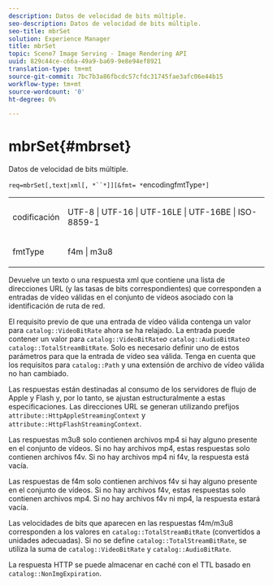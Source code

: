 ```yaml
---
description: Datos de velocidad de bits múltiple.
seo-description: Datos de velocidad de bits múltiple.
seo-title: mbrSet
solution: Experience Manager
title: mbrSet
topic: Scene7 Image Serving - Image Rendering API
uuid: 829c44ce-c66a-49a9-ba69-9e8e94ef8921
translation-type: tm+mt
source-git-commit: 7bc7b3a86fbcdc57cfdc31745fae3afc06e44b15
workflow-type: tm+mt
source-wordcount: '0'
ht-degree: 0%

---
```



# mbrSet{#mbrset}

Datos de velocidad de bits múltiple.

`req=mbrSet[,text|xml[, *``*]][&fmt= *`encodingfmtType`*]`

<table id="simpletable_D2B8704E09B34337870A257CD7CB5C56"> 
 <tr class="strow"> 
  <td class="stentry"> <p><span class="codeph"><span class="varname"> codificación</span></span> </p> </td> 
  <td class="stentry"> <p><span class="codeph"> UTF-8 | UTF-16 | UTF-16LE | UTF-16BE | ISO-8859-1</span> </p></td> 
 </tr> 
 <tr class="strow"> 
  <td class="stentry"> <p><span class="codeph"><span class="varname"> fmtType</span></span> </p></td> 
  <td class="stentry"> <p><span class="codeph"> f4m | m3u8</span> </p></td> 
 </tr> 
</table>

Devuelve un texto o una respuesta xml que contiene una lista de direcciones URL (y las tasas de bits correspondientes) que corresponden a entradas de vídeo válidas en el conjunto de vídeos asociado con la identificación de ruta de red.

El requisito previo de que una entrada de vídeo válida contenga un valor para `catalog::VideoBitRate` ahora se ha relajado. La entrada puede contener un valor para `catalog::VideoBitRate`*o* `catalog::AudioBitRate`*o* `catalog::TotalStreamBitRate`. Solo es necesario definir uno de estos parámetros para que la entrada de vídeo sea válida. Tenga en cuenta que los requisitos para `catalog::Path` y una extensión de archivo de vídeo válida no han cambiado.

Las respuestas están destinadas al consumo de los servidores de flujo de Apple y Flash y, por lo tanto, se ajustan estructuralmente a estas especificaciones. Las direcciones URL se generan utilizando prefijos `attribute::HttpAppleStreamingContext` y `attribute::HttpFlashStreamingContext`.

Las respuestas m3u8 solo contienen archivos mp4 si hay alguno presente en el conjunto de vídeos. Si no hay archivos mp4, estas respuestas solo contienen archivos f4v. Si no hay archivos mp4 ni f4v, la respuesta está vacía.

Las respuestas de f4m solo contienen archivos f4v si hay alguno presente en el conjunto de vídeos. Si no hay archivos f4v, estas respuestas solo contienen archivos mp4. Si no hay archivos f4v ni mp4, la respuesta estará vacía.

Las velocidades de bits que aparecen en las respuestas f4m/m3u8 corresponden a los valores en `catalog::TotalStreamBitRate` (convertidos a unidades adecuadas). Si no se define `catalog::TotalStreamBitRate`, se utiliza la suma de `catalog::VideoBitRate` y `catalog::AudioBitRate`.

La respuesta HTTP se puede almacenar en caché con el TTL basado en `catalog::NonImgExpiration`.
